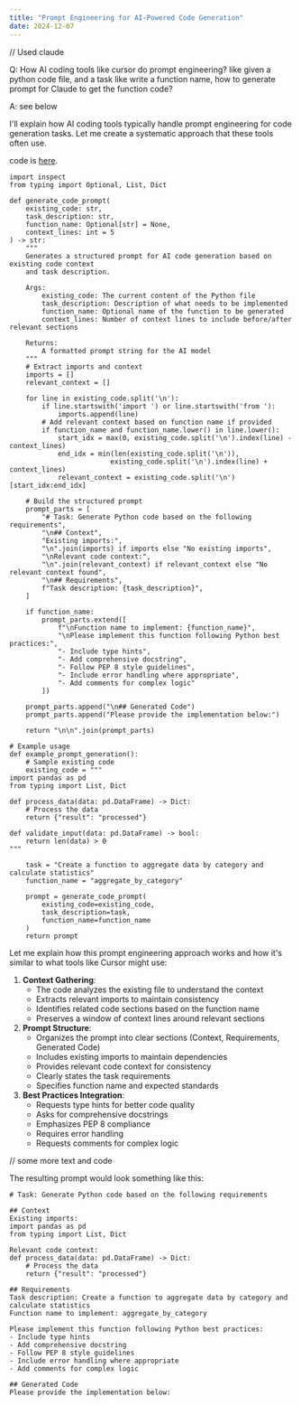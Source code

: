 ```yaml
---
title: "Prompt Engineering for AI-Powered Code Generation"
date: 2024-12-07
---
```


<!-- wp:paragraph -->
<p>// Used claude</p>
<!-- /wp:paragraph -->

<!-- wp:paragraph -->
<p>Q: How AI coding tools like cursor do prompt engineering? like given a python code file, and a task like write a function name, how to generate prompt for Claude to get the function code?</p>
<!-- /wp:paragraph -->

<!-- wp:paragraph -->
<p>A: see below</p>
<!-- /wp:paragraph -->

<!-- wp:paragraph -->
<p>I'll explain how AI coding tools typically handle prompt engineering for code generation tasks. Let me create a systematic approach that these tools often use.</p>
<!-- /wp:paragraph -->

<!-- wp:paragraph -->
<p>code is <a href="https://claude.site/artifacts/7edc87d5-7376-4667-80d0-e9811c3fb6e0">here</a>.</p>
<!-- /wp:paragraph -->

<!-- wp:code -->
<pre class="wp-block-code"><code>import inspect
from typing import Optional, List, Dict

def generate_code_prompt(
    existing_code: str,
    task_description: str,
    function_name: Optional&#091;str] = None,
    context_lines: int = 5
) -&gt; str:
    """
    Generates a structured prompt for AI code generation based on existing code context
    and task description.
    
    Args:
        existing_code: The current content of the Python file
        task_description: Description of what needs to be implemented
        function_name: Optional name of the function to be generated
        context_lines: Number of context lines to include before/after relevant sections
    
    Returns:
        A formatted prompt string for the AI model
    """
    # Extract imports and context
    imports = &#091;]
    relevant_context = &#091;]
    
    for line in existing_code.split('\n'):
        if line.startswith('import ') or line.startswith('from '):
            imports.append(line)
        # Add relevant context based on function name if provided
        if function_name and function_name.lower() in line.lower():
            start_idx = max(0, existing_code.split('\n').index(line) - context_lines)
            end_idx = min(len(existing_code.split('\n')), 
                         existing_code.split('\n').index(line) + context_lines)
            relevant_context = existing_code.split('\n')&#091;start_idx:end_idx]

    # Build the structured prompt
    prompt_parts = &#091;
        "# Task: Generate Python code based on the following requirements",
        "\n## Context",
        "Existing imports:",
        "\n".join(imports) if imports else "No existing imports",
        "\nRelevant code context:",
        "\n".join(relevant_context) if relevant_context else "No relevant context found",
        "\n## Requirements",
        f"Task description: {task_description}",
    ]
    
    if function_name:
        prompt_parts.extend(&#091;
            f"\nFunction name to implement: {function_name}",
            "\nPlease implement this function following Python best practices:",
            "- Include type hints",
            "- Add comprehensive docstring",
            "- Follow PEP 8 style guidelines",
            "- Include error handling where appropriate",
            "- Add comments for complex logic"
        ])
    
    prompt_parts.append("\n## Generated Code")
    prompt_parts.append("Please provide the implementation below:")
    
    return "\n\n".join(prompt_parts)

# Example usage
def example_prompt_generation():
    # Sample existing code
    existing_code = """
import pandas as pd
from typing import List, Dict

def process_data(data: pd.DataFrame) -&gt; Dict:
    # Process the data
    return {"result": "processed"}
    
def validate_input(data: pd.DataFrame) -&gt; bool:
    return len(data) &gt; 0
"""
    
    task = "Create a function to aggregate data by category and calculate statistics"
    function_name = "aggregate_by_category"
    
    prompt = generate_code_prompt(
        existing_code=existing_code,
        task_description=task,
        function_name=function_name
    )
    return prompt</code></pre>
<!-- /wp:code -->

<!-- wp:paragraph -->
<p>Let me explain how this prompt engineering approach works and how it's similar to what tools like Cursor might use:</p>
<!-- /wp:paragraph -->

<!-- wp:list {"ordered":true} -->
<ol class="wp-block-list"><!-- wp:list-item -->
<li><strong>Context Gathering</strong>:<!-- wp:list -->
<ul class="wp-block-list"><!-- wp:list-item -->
<li>The code analyzes the existing file to understand the context</li>
<!-- /wp:list-item -->

<!-- wp:list-item -->
<li>Extracts relevant imports to maintain consistency</li>
<!-- /wp:list-item -->

<!-- wp:list-item -->
<li>Identifies related code sections based on the function name</li>
<!-- /wp:list-item -->

<!-- wp:list-item -->
<li>Preserves a window of context lines around relevant sections</li>
<!-- /wp:list-item --></ul>
<!-- /wp:list --></li>
<!-- /wp:list-item -->

<!-- wp:list-item -->
<li><strong>Prompt Structure</strong>:<!-- wp:list -->
<ul class="wp-block-list"><!-- wp:list-item -->
<li>Organizes the prompt into clear sections (Context, Requirements, Generated Code)</li>
<!-- /wp:list-item -->

<!-- wp:list-item -->
<li>Includes existing imports to maintain dependencies</li>
<!-- /wp:list-item -->

<!-- wp:list-item -->
<li>Provides relevant code context for consistency</li>
<!-- /wp:list-item -->

<!-- wp:list-item -->
<li>Clearly states the task requirements</li>
<!-- /wp:list-item -->

<!-- wp:list-item -->
<li>Specifies function name and expected standards</li>
<!-- /wp:list-item --></ul>
<!-- /wp:list --></li>
<!-- /wp:list-item -->

<!-- wp:list-item -->
<li><strong>Best Practices Integration</strong>:<!-- wp:list -->
<ul class="wp-block-list"><!-- wp:list-item -->
<li>Requests type hints for better code quality</li>
<!-- /wp:list-item -->

<!-- wp:list-item -->
<li>Asks for comprehensive docstrings</li>
<!-- /wp:list-item -->

<!-- wp:list-item -->
<li>Emphasizes PEP 8 compliance</li>
<!-- /wp:list-item -->

<!-- wp:list-item -->
<li>Requires error handling</li>
<!-- /wp:list-item -->

<!-- wp:list-item -->
<li>Requests comments for complex logic</li>
<!-- /wp:list-item --></ul>
<!-- /wp:list --></li>
<!-- /wp:list-item --></ol>
<!-- /wp:list -->

<!-- wp:paragraph -->
<p>// some more text and code</p>
<!-- /wp:paragraph -->

<!-- wp:paragraph -->
<p>The resulting prompt would look something like this:</p>
<!-- /wp:paragraph -->

<!-- wp:code -->
<pre class="wp-block-code"><code># Task: Generate Python code based on the following requirements

## Context
Existing imports:
import pandas as pd
from typing import List, Dict

Relevant code context:
def process_data(data: pd.DataFrame) -&gt; Dict:
    # Process the data
    return {"result": "processed"}

## Requirements
Task description: Create a function to aggregate data by category and calculate statistics
Function name to implement: aggregate_by_category

Please implement this function following Python best practices:
- Include type hints
- Add comprehensive docstring
- Follow PEP 8 style guidelines
- Include error handling where appropriate
- Add comments for complex logic

## Generated Code
Please provide the implementation below:</code></pre>
<!-- /wp:code -->
